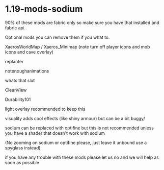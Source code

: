 # 1.19-mods-sodium

90% of these mods are fabric only so make sure you have that installed and fabric api.


Optional mods you can remove them if you what to.


XaerosWorldMap / Xaeros_Minimap (note turn off player icons and mob icons and cave overlay)

replanter

notenoughanimations

whats that slot

CleanView

Durability101 

light overlay recommended to keep this

visuality adds cool effects (like shiny armour) but can be a bit buggy/

sodium can be replaced with optifine but this is not recommended unless you have a shader that doesn't work with sodium 

(No zooming on sodium or optifine please, just leave it unbound use a spyglass instead)

if you have any trouble with these mods please let us no and we will help as soon as possible

